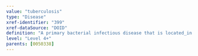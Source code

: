 ```yaml
---
value: "tuberculosis"
type: "Disease"
xref-identifier: "399"
xref-dataSource: "DOID"
definition: "A primary bacterial infectious disease that is located_in lungs, located_in lymph nodes, located_in pericardium, located_in brain, located_in pleura or located_in gastrointestinal tract, has_material_basis_in Mycobacterium tuberculosis, which is transmitted_by droplets released into the air when an infected person coughs or sneezes."
level: "Level 4+"
parents: [0050338]
---
```

